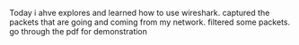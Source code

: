 Today i ahve explores and learned how to use wireshark.
captured the packets that are going and coming from my network.
filtered some packets.
go through the pdf for demonstration
